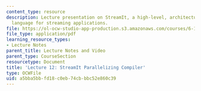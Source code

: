 ```yaml
---
content_type: resource
description: Lecture presentation on StreamIt, a high-level, architecture-independent
  language for streaming applications.
file: https://ol-ocw-studio-app-production.s3.amazonaws.com/courses/6-189-multicore-programming-primer-january-iap-2007/a5bba5bbfd18c0eb74cbbbc52e860c39_lec12streaming.pdf
file_type: application/pdf
learning_resource_types:
- Lecture Notes
parent_title: Lecture Notes and Video
parent_type: CourseSection
resourcetype: Document
title: 'Lecture 12: StreamIt Parallelizing Compiler'
type: OCWFile
uid: a5bba5bb-fd18-c0eb-74cb-bbc52e860c39
---
```

